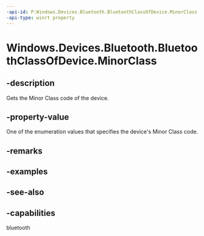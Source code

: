 ----api-id: P:Windows.Devices.Bluetooth.BluetoothClassOfDevice.MinorClass
-api-type: winrt property
---<!-- Property syntaxpublic Windows.Devices.Bluetooth.BluetoothMinorClass MinorClass { get; }--># Windows.Devices.Bluetooth.BluetoothClassOfDevice.MinorClass## -descriptionGets the Minor Class code of the device.## -property-valueOne of the enumeration values that specifies the device's Minor Class code.## -remarks## -examples## -see-also## -capabilitiesbluetooth